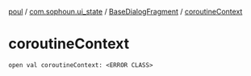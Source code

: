 [poul](../../index.md) / [com.sophoun.ui_state](../index.md) / [BaseDialogFragment](index.md) / [coroutineContext](./coroutine-context.md)

# coroutineContext

`open val coroutineContext: <ERROR CLASS>`